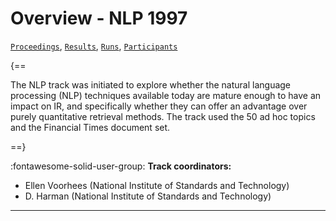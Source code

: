 # Overview - NLP 1997

[`Proceedings`](./proceedings.md), [`Results`](./results.md), [`Runs`](./runs.md), [`Participants`](./participants.md)

{==

The NLP track was initiated to explore whether the natural language processing (NLP) techniques available today are mature enough to have an impact on IR, and specifically whether they can offer an advantage over purely quantitative retrieval methods. The track used the 50 ad hoc topics and the Financial Times document set.

==}

:fontawesome-solid-user-group: **Track coordinators:**

- Ellen Voorhees (National Institute of Standards and Technology) 
- D. Harman (National Institute of Standards and Technology) 



---

